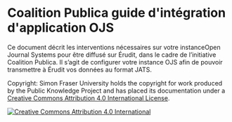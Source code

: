 # Coalition Publica guide d'intégration d'application OJS

Ce document décrit les interventions nécessaires sur votre instance ​Open Journal Systems pour être diffusé sur ​Érudit​, dans le cadre de l’initiative ​Coalition Publica​. Il s’agit de configurer votre instance OJS afin de pouvoir transmettre à Érudit vos données au format JATS.

Copyright: Simon Fraser University holds the copyright for work produced by the Public Knowledge Project and has placed its documentation under a [Creative Commons Attribution 4.0 International License](https://creativecommons.org/licenses/by/4.0/).

[![Creative Commons Attribution 4.0 International](https://licensebuttons.net/l/by/4.0/88x31.png)](https://creativecommons.org/licenses/by/4.0/)
